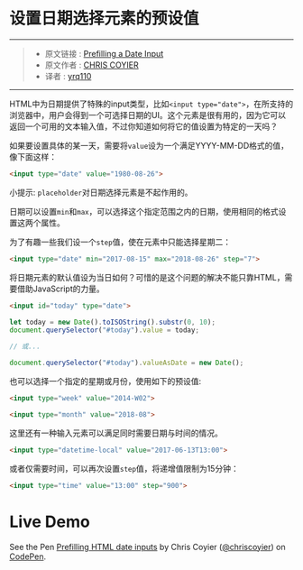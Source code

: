 # 设置日期选择元素的预设值

***

> * 原文链接 : [Prefilling a Date Input](https://css-tricks.com/prefilling-date-input/)
> * 原文作者 : [CHRIS COYIER](https://css-tricks.com/author/chriscoyier/)
> * 译者 : [yrq110](https://github.com/yrq110)

***


HTML中为日期提供了特殊的input类型，比如`<input type="date">`，在所支持的浏览器中，用户会得到一个可选择日期的UI。这个元素是很有用的，因为它可以返回一个可用的文本输入值，不过你知道如何将它的值设置为特定的一天吗？

如果要设置具体的某一天，需要将`value`设为一个满足YYYY-MM-DD格式的值，像下面这样：

```html
<input type="date" value="1980-08-26">
```

小提示: `placeholder`对日期选择元素是不起作用的。

日期可以设置`min`和`max`，可以选择这个指定范围之内的日期，使用相同的格式设置这两个属性。

为了有趣一些我们设一个`step`值，使在元素中只能选择星期二：

```html
<input type="date" min="2017-08-15" max="2018-08-26" step="7">
```

将日期元素的默认值设为当日如何？可惜的是这个问题的解决不能只靠HTML，需要借助JavaScript的力量。

```html
<input id="today" type="date">
```

```js
let today = new Date().toISOString().substr(0, 10);
document.querySelector("#today").value = today;

// 或...

document.querySelector("#today").valueAsDate = new Date();
```

也可以选择一个指定的星期或月份，使用如下的预设值:

```html
<input type="week" value="2014-W02">

<input type="month" value="2018-08">
```

这里还有一种输入元素可以满足同时需要日期与时间的情况。

```html
<input type="datetime-local" value="2017-06-13T13:00">
```

或者仅需要时间，可以再次设置`step`值，将递增值限制为15分钟：

```html
<input type="time" value="13:00" step="900">
```

# Live Demo

<p data-height="265" data-theme-id="0" data-slug-hash="jLevON" data-default-tab="html,result" data-user="chriscoyier" data-embed-version="2" data-pen-title="Prefilling HTML date inputs" class="codepen">See the Pen <a href="https://codepen.io/chriscoyier/pen/jLevON/">Prefilling HTML date inputs</a> by Chris Coyier  (<a href="https://codepen.io/chriscoyier">@chriscoyier</a>) on <a href="https://codepen.io">CodePen</a>.</p>
<script async src="https://production-assets.codepen.io/assets/embed/ei.js"></script>